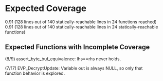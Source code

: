 # Expected Coverage 

0.91 (128 lines out of 140 statically-reachable lines in 24 functions reached)
0.91 (128 lines out of 140 statically-reachable lines in 24 statically-reachable functions)

## Expected Functions with Incomplete Coverage 

(8/9) assert_byte_buf_equivalence: lhs==rhs never holds. 

(7/17) EVP_DecryptUpdate: Variable out is always NULL, so only that function behavior is explored. 